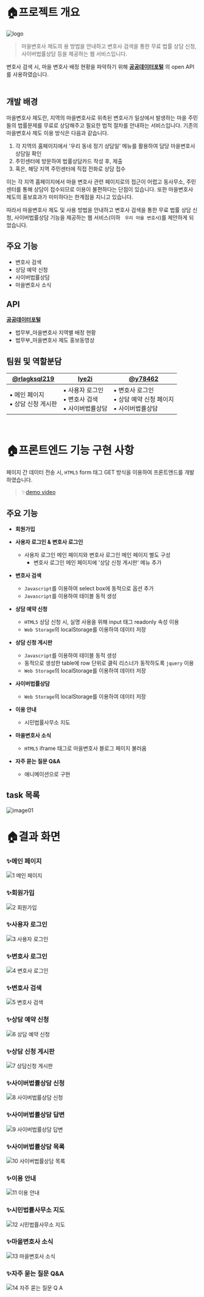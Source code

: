 # 🏠프로젝트 개요
![logo](https://user-images.githubusercontent.com/69866091/152042620-36f7eb57-6d89-4dbd-9a8d-7bb7b0bfd19a.png)

> 마을변호사 제도의 용 방법을 안내하고 변호사 검색을 통한 무료 법률 상담 신청, 사이버법률상담 등을 제공하는 웹 서비스입니다. </br>

변호사 검색 시, 마을 변호사 배정 현황을 파악하기 위해 [**공공데이터포털**](https://www.data.go.kr/) 의 open API를 사용하였습니다.
</br>
</br>

## 개발 배경
마을변호사 제도란, 지역의 마을변호사로 위촉된 변호사가 일상에서 발생하는 마을 주민들의 법률문제를 무료로 상담해주고 필요한 법적 절차를 안내하는 서비스입니다.
기존의 마을변호사 제도 이용 방식은 다음과 같습니다.

1. 각 지역의 홈페이지에서 '우리 동네 정기 상담일’ 메뉴를 활용하여 담당 마을변호사 상담일 확인
2. 주민센터에 방문하여 법률상담카드 작성 후, 제출
3. 혹은, 해당 지역 주민센터에 직접 전화로 상담 접수

이는 각 지역 홈페이지에서 마을 변호사 관련 페이지로의 접근이 어렵고 동사무소, 주민센터를 통해 상담이 접수되므로 이용이 불편하다는 단점이 있습니다.
또한 마을변호사 제도의 홍보효과가 미미하다는 한계점을 지니고 있습니다.

따라서 마을변호사 제도 및 사용 방법을 안내하고 변호사 검색을 통한 무료 법률 상담 신청, 사이버법률상담 기능을 제공하는 웹 서비스(이하  &nbsp; `우리 마을 변호사`)를 제안하게 되었습니다.


## 주요 기능
- 변호사 검색
- 상담 예약 신청
- 사이버법률상담
- 마을변호사 소식

## API
[**공공데이터포털**](https://www.data.go.kr/)
- 법무부_마을변호사 지역별 배정 현황
- 법무부_마을변호사 제도 홍보동영상

## 팀원 및 역할분담
|[@rlagksql219](https://github.com/rlagksql219)|[lye2i](https://github.com/lye2i)|[@y78462](https://github.com/y78462)|
|------|----|----|
|• 메인 페이지 <br> • 상담 신청 게시판 |• 사용자 로그인 </br> • 변호사 검색 </br> • 사이버법률상담 |• 변호사 로그인 </br> • 상담 예약 신청 페이지 </br> • 사이버법률상담
<br/>


# 🏠프론트엔드 기능 구현 사항
페이지 간 데이터 전송 시, `HTML5` form 태그 GET 방식을 이용하여 프론트엔드를 개발하였습니다.

>  ✨[demo video](https://youtu.be/7f7WY5o7R0Y)<br/>

## 주요 기능
- **회원가입**

- **사용자 로그인 & 변호사 로그인**
    - 사용자 로그인 메인 페이지와 변호사 로그인 메인 페이지 별도 구성
         - 변호사 로그인 메인 페이지에 '상담 신청 게시판' 메뉴 추가

- **변호사 검색**
    - `Javascript`를 이용하여 select box에 동적으로 옵션 추가
    - `Javascript`를 이용하여 테이블 동적 생성

- **상담 예약 신청**
    - `HTML5` 상담 신청 시, 실명 사용을 위해 input 태그 readonly 속성 이용
    -  `Web Storage`의 localStorage를 이용하여 데이터 저장

- **상담 신청 게시판**
   - `Javascript`를 이용하여 테이블 동적 생성
   - 동적으로 생성한 table에 row 단위로 클릭 리스너가 동작하도록 `jquery` 이용
   - `Web Storage`의 localStorage를 이용하여 데이터 저장

- **사이버법률상담**
   - `Web Storage`의 localStorage를 이용하여 데이터 저장

- **이용 안내**
   - 시민법률사무소 지도

- **마을변호사 소식**
   - `HTML5` iframe 태그로 마을변호사 블로그 페이지 불러옴

- **자주 묻는 질문 Q&A**
   - 애니메이션으로 구현

## task 목록
![image01](https://user-images.githubusercontent.com/69866091/152188737-7e0e9cff-7758-49a2-8af6-f0d546444a0f.png)


# 🏠결과 화면

### ✨메인 페이지
![1 메인 페이지](https://user-images.githubusercontent.com/69866091/152214705-14322e6a-5cdb-44e1-8f3c-c8d13d4aa732.gif)

### ✨회원가입
![2 회원가입](https://user-images.githubusercontent.com/69866091/152214715-b78c6a03-9715-4c2e-8617-3e05bf857f95.gif)

### ✨사용자 로그인
![3 사용자 로그인](https://user-images.githubusercontent.com/69866091/152214728-cf68fda2-ddfa-45a8-8a7d-8dc5a050a09e.gif)

### ✨변호사 로그인
![4 변호사 로그인](https://user-images.githubusercontent.com/69866091/152216658-ea350084-bae4-4df1-b165-88c22a897fef.gif)

### ✨변호사 검색
![5 변호사 검색](https://user-images.githubusercontent.com/69866091/152214788-69dfe74a-e175-414b-99ae-75e1859b62ac.gif)

### ✨상담 예약 신청
![6 상담 예약 신청](https://user-images.githubusercontent.com/69866091/152217000-81007e75-9d3c-4ed2-a3ec-9b32ecc3c9cc.gif)

### ✨상담 신청 게시판
![7 상담신청 게시판](https://user-images.githubusercontent.com/69866091/152214836-12ef98ca-91e7-49e6-9bef-a04b5393b090.gif)

### ✨사이버법률상담 신청
![8 사이버법률상담 신청](https://user-images.githubusercontent.com/69866091/152216723-8e4eec60-5f80-4688-9b40-b74435e55edf.gif)

### ✨사이버법률상담 답변
![9 사이버법률상담 답변](https://user-images.githubusercontent.com/69866091/152214893-ae832fbe-9ed5-4297-b2b0-93dd47b38b35.gif)

### ✨사이버법률상담 목록
![10 사이버법률상담 목록](https://user-images.githubusercontent.com/69866091/152214914-41fc02b1-5fc7-45e6-8a2f-54589a1e6413.gif)

### ✨이용 안내
![11 이용 안내](https://user-images.githubusercontent.com/69866091/152214934-b2218745-1a2a-4785-8c29-37c9fac8f3da.gif)

### ✨시민법률사무소 지도
![12 시민법률사무소 지도](https://user-images.githubusercontent.com/69866091/152214968-4ce09097-0737-4add-881a-4b0b18610eec.gif)

### ✨마을변호사 소식
![13 마을변호사 소식](https://user-images.githubusercontent.com/69866091/152214978-2de3c474-7622-476e-bdcf-9fd85a28f3bf.gif)

### ✨자주 묻는 질문 Q&A
![14 자주 묻는 질문 Q A](https://user-images.githubusercontent.com/69866091/152215050-5affa814-2389-446f-9267-929c5d898c1c.gif)


